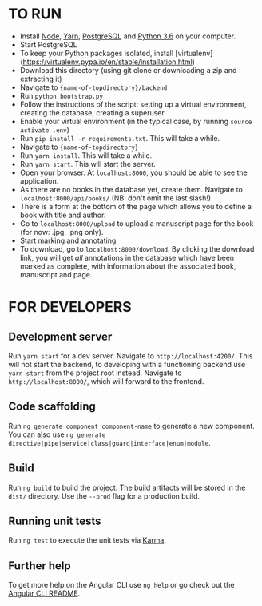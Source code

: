 # TO RUN
- Install [Node](https://nodejs.org/en/), [Yarn](https://classic.yarnpkg.com/en/docs/install), [PostgreSQL](https://www.postgresql.org/) and  [Python 3.6](https://www.python.org/downloads/) on your computer.
- Start PostgreSQL
- To keep your Python packages isolated, install [virtualenv] (https://virtualenv.pypa.io/en/stable/installation.html)
- Download this directory (using git clone or downloading a zip and extracting it)
- Navigate to `{name-of-topdirectory}/backend`
- Run `python bootstrap.py`
- Follow the instructions of the script: setting up a virtual environment, creating the database, creating a superuser
- Enable your virtual environment (in the typical case, by running `source activate .env`)
- Run `pip install -r requirements.txt`. This will take a while.
- Navigate to `{name-of-topdirectory}`
- Run `yarn install`. This will take a while.
- Run `yarn start`. This will start the server.
- Open your browser. At `localhost:8000`, you should be able to see the application.
- As there are no books in the database yet, create them. Navigate to `localhost:8000/api/books/` (NB: don't omit the last slash!)
- There is a form at the bottom of the page which allows you to define a book with title and author.
- Go to `localhost:8000/upload` to upload a manuscript page for the book (for now: .jpg, .png only).
- Start marking and annotating
- To download, go to `localhost:8000/download`. By clicking the download link, you will get *all* annotations in the database which have been marked as complete, with information about the associated book, manuscript and page.

# FOR DEVELOPERS

## Development server

Run `yarn start` for a dev server. Navigate to `http://localhost:4200/`. This will not start the backend, to developing with a functioning backend use `yarn start` from the project root instead. Navigate to `http://localhost:8000/`, which will forward to the frontend.

## Code scaffolding

Run `ng generate component component-name` to generate a new component. You can also use `ng generate directive|pipe|service|class|guard|interface|enum|module`.

## Build

Run `ng build` to build the project. The build artifacts will be stored in the `dist/` directory. Use the `--prod` flag for a production build.

## Running unit tests

Run `ng test` to execute the unit tests via [Karma](https://karma-runner.github.io).

## Further help

To get more help on the Angular CLI use `ng help` or go check out the [Angular CLI README](https://github.com/angular/angular-cli/blob/master/README.md).
